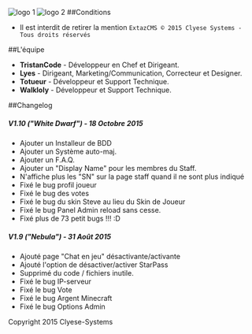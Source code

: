 ![logo 1](https://monosnap.com/file/q1iVunXW1QUZtXPru5nVfSZds0vIxJ.png)
![logo 2](http://forum.ironcraft.fr/uploads/monthly_2015_10/logo.png.d3dc9bbe6e06f0f094bcad42af1dd7c0.png)
##Conditions
* Il est interdit de retirer la mention `ExtazCMS © 2015 Clyese Systems - Tous droits réservés`

##L'équipe
* __TristanCode__ - Développeur en Chef et Dirigeant. 
* __Lyes__ - Dirigeant, Marketing/Communication, Correcteur et Designer.
* __Totueur__ - Développeur et Support Technique.
* __Walkloly__ - Développeur et Support Technique.


##Changelog

##### V1.10 ("White Dwarf") - 18 Octobre 2015

* Ajouter un Installeur de BDD
* Ajouter un Système auto-maj. 
* Ajouter un F.A.Q.
* Ajouter un "Display Name" pour les membres du Staff.
* N'affiche plus les "SN" sur la page staff quand il ne sont plus indiqué
* Fixé le bug profil joueur
* Fixé le bug des votes
* Fixé le bug du skin Steve au lieu du Skin de Joueur
* Fixé le bug Panel Admin reload sans cesse.
* Fixé plus de 73 petit bugs !!! :D

##### V1.9 ("Nebula") - 31 Août 2015
* Ajouté page "Chat en jeu" désactivante/activante 
* Ajouté l'option de désactiver/activer StarPass
* Supprimé du code / fichiers inutile.
* Fixé le bug IP-serveur
* Fixé le bug Vote
* Fixé le bug Argent Minecraft
* Fixé le bug Options Admin


Copyright 2015 Clyese-Systems
